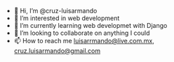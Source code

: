 - 👋 Hi, I’m @cruz-luisarmando
- 👀 I’m interested in web development
- 🌱 I’m currently learning web developmet with Django
- 💞️ I’m looking to collaborate on anything I could
- 📫 How to reach me luisarrmando@live.com.mx, cruz.luisarmando@gmail.com

<!---
cruz-luisarmando/cruz-luisarmando is a ✨ special ✨ repository because its `README.md` (this file) appears on your GitHub profile.
You can click the Preview link to take a look at your changes.
--->
